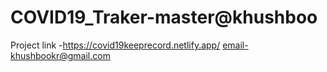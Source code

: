 # COVID19_Traker-master@khushboo 
 Project link -https://covid19keeprecord.netlify.app/
 email-khushbookr@gmail.com
